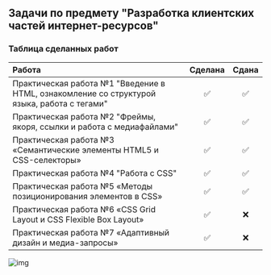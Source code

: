## Задачи по предмету "Разработка клиентских частей интернет-ресурсов"
### Таблица сделанных работ
| Работа      |    Сделана   |     Сдана     |
| :---        |    :----:    |     :---:     |
| Практическая работа №1 "Введение в HTML, ознакомление со структурой языка, работа с тегами" | ✅|✅|
| Практическая работа №2 "Фреймы, якоря, ссылки и работа с медиафайлами"                      | ✅|✅|
| Практическая работа №3 «Семантические элементы HTML5 и CSS-селекторы»                       | ✅|✅|
| Практическая работа №4 "Работа с CSS"                                                       | ✅|✅|
| Практическая работа №5 «Методы позиционирования элементов в CSS»                            | ✅|✅|
| Практическая работа №6 «CSS Grid Layout и CSS Flexible Box Layout»                          | ✅|❌|
| Практическая работа №7 «Адаптивный дизайн и медиа-запросы»                                  | ✅|❌|

![img](https://media2.giphy.com/media/yYSSBtDgbbRzq/giphy.gif?cid=ecf05e47gdihufmx7yvl1pij9zipaoacjoxndpxsoo79uo2r&rid=giphy.gif&ct=g)

